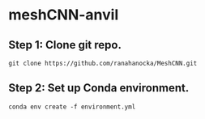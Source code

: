 # meshCNN-anvil

## Step 1: Clone git repo.
`git clone https://github.com/ranahanocka/MeshCNN.git`

## Step 2: Set up Conda environment.
`conda env create -f environment.yml`
